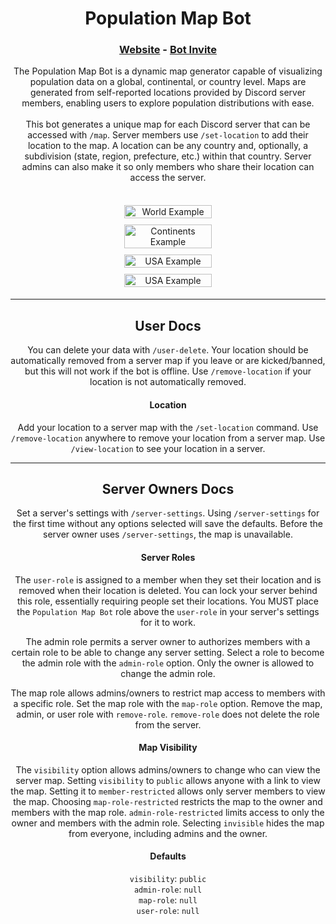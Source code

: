 <div align="center">
    
  # Population Map Bot

  ### [Website](https://population-map-bot.fly.dev/) - [Bot Invite](https://discord.com/api/oauth2/authorize?client_id=1115149738614984764&permissions=268451840&scope=bot)
  The Population Map Bot is a dynamic map generator capable of visualizing population data on a global, continental, or country level. Maps are generated from self-reported locations provided by Discord server members, enabling users to explore population distributions with ease.
  <br/>
  <br/>
  This bot generates a unique map for each Discord server that can be accessed with `/map`. Server members use `/set-location` to add their location to the map. A location can be any country and, optionally, a subdivision (state, region, prefecture, etc.) within that country. Server admins can also make it so only members who share their location can access the server.
  <br/>
  <br/>
  <div style="display: flex;justify-content: center;overflow-wrap: break-word;text-align: center;flex-wrap: wrap;">
    <img src="https://raw.githubusercontent.com/WeismanGitHub/Population-Map-Discord-Bot/main/images/WORLD2-example.jpg" alt="World Example" style="width: 40%;min-width: 350px;height: auto;margin: 5px;"/>
    <img src="https://raw.githubusercontent.com/WeismanGitHub/Population-Map-Discord-Bot/main/images/CONTINENTS-example.jpg" alt="Continents Example" style="width: 40%;min-width: 350px;height: auto;margin: 5px;" />
    <img src="https://raw.githubusercontent.com/WeismanGitHub/Population-Map-Discord-Bot/main/images/US-example.jpg" alt="USA Example" style="width: 40%;min-width: 350px;height: auto;margin: 5px;" />
    <img src="https://raw.githubusercontent.com/WeismanGitHub/Population-Map-Discord-Bot/main/images/IT-example.jpg" alt="USA Example" style="width: 40%;min-width: 350px;height: auto;margin: 5px;" />
  </div>

  <hr class="rounded">
  
  ## User Docs
  You can delete your data with `/user-delete`. Your location should be automatically removed from a server map if you leave or are kicked/banned, but this will not work if the bot is offline. Use `/remove-location` if your location is not automatically removed.

  #### Location
  Add your location to a server map with the `/set-location` command. Use `/remove-location` anywhere to remove your location from a server map. Use `/view-location` to see your location in a server.

  <hr class="rounded">
  
  ## Server Owners Docs
  Set a server's settings with `/server-settings`. Using `/server-settings` for the first time without any options selected will save the defaults. Before the server owner uses `/server-settings`, the map is unavailable.

  #### Server Roles
  The `user-role` is assigned to a member when they set their location and is removed when their location is deleted. You can lock your server behind this role, essentially requiring people set their locations. You MUST place the `Population Map Bot` role above the `user-role` in your server's settings for it to work.

  The admin role permits a server owner to authorizes members with a certain role to be able to change any server setting. Select a role to become the admin role with the `admin-role` option. Only the owner is allowed to change the admin role.
  
  The map role allows admins/owners to restrict map access to members with a specific role. Set the map role with the `map-role` option. Remove the map, admin, or user role with `remove-role`. `remove-role` does not delete the role from the server.

  #### Map Visibility
  The `visibility` option allows admins/owners to change who can view the server map. Setting `visibility` to `public` allows anyone with a link to view the map. Setting it to `member-restricted` allows only server members to view the map. Choosing `map-role-restricted` restricts the map to the owner and members with the map role. `admin-role-restricted` limits access to only the owner and members with the admin role. Selecting `invisible` hides the map from everyone, including admins and the owner.

  #### Defaults
  `visibility`: `public`
  <br/>
  `admin-role`: `null`
  <br/>
  `map-role`: `null`
  <br/>
  `user-role`: `null`
</div>
